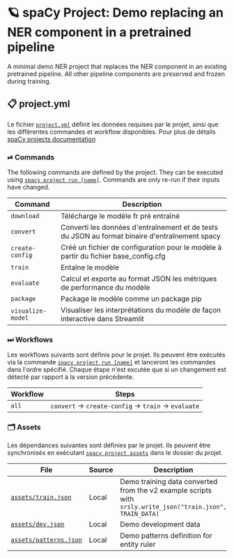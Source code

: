 <!-- SPACY PROJECT: AUTO-GENERATED DOCS START (do not remove) -->

# 🪐 spaCy Project: Demo replacing an NER component in a pretrained pipeline

A minimal demo NER project that replaces the NER component in an existing pretrained pipeline. All other pipeline components are preserved and frozen during training.

## 📋 project.yml

Le fichier [`project.yml`](project.yml) définit les données requises par le
projet, ainsi que les différentes commandes et workflow disponibles.
Pour plus de détails [spaCy projects documentation](https://spacy.io/usage/projects)


### ⏯ Commands

The following commands are defined by the project. They
can be executed using [`spacy project run [name]`](https://spacy.io/api/cli#project-run).
Commands are only re-run if their inputs have changed.

| Command | Description |
| --- | --- |
| `download` | Télécharge le modèle fr pré entraîné|
| `convert` | Converti les données d'entraînement et de tests du JSON au format binaire d'entraînement spacy |
| `create-config` | Créé un fichier de configuration pour le modèle à partir du fichier base_config.cfg |
| `train` | Entaîne le modèle|
| `evaluate` | Calcul et exporte au format JSON les métriques de performance du modèle |
| `package` | Package le modèle comme un package pip |
| `visualize-model` | Visualiser les interprétations du modèle de façon interactive dans Streamlit |

### ⏭ Workflows

Les workflows suivants sont définis pour le projet. Ils peuvent être exécutés via la commande
[`spacy project run [name]`](https://spacy.io/api/cli#project-run) et lanceront les commandes
dans l'ordre spécifié. Chaque étape n'est excutée que si un changement est détecté par rapport
à la version précédente.

| Workflow | Steps |
| --- | --- |
| `all` | `convert` &rarr; `create-config` &rarr; `train` &rarr; `evaluate` |

### 🗂 Assets

Les dépendances suivantes sont définies par le projet. Ils peuvent être synchronisés en
exécutant [`spacy project assets`](https://spacy.io/api/cli#project-assets)
dans le dossier du projet.

| File | Source | Description |
| --- | --- | --- |
| [`assets/train.json`](assets/train.json) | Local | Demo training data converted from the v2 example scripts with `srsly.write_json("train.json", TRAIN_DATA)` |
| [`assets/dev.json`](assets/dev.json) | Local | Demo development data |
| [`assets/patterns.json`](assets/patterns.json) | Local | Demo patterns definition for entity ruler |

<!-- SPACY PROJECT: AUTO-GENERATED DOCS END (do not remove) -->
